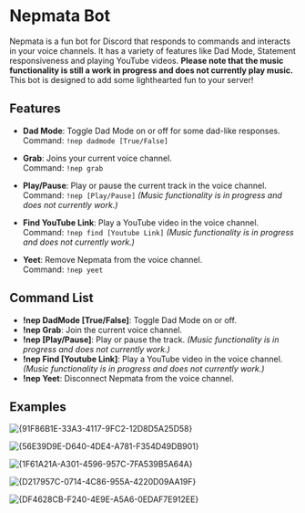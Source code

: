 # Nepmata Bot

Nepmata is a fun bot for Discord that responds to commands and interacts in your voice channels. It has a variety of features like Dad Mode, Statement responsiveness and playing YouTube videos. **Please note that the music functionality is still a work in progress and does not currently play music.** This bot is designed to add some lighthearted fun to your server!

## Features

- **Dad Mode**: Toggle Dad Mode on or off for some dad-like responses.  
  Command: `!nep dadmode [True/False]`

- **Grab**: Joins your current voice channel.  
  Command: `!nep grab`

- **Play/Pause**: Play or pause the current track in the voice channel.  
  Command: `!nep [Play/Pause]` *(Music functionality is in progress and does not currently work.)*

- **Find YouTube Link**: Play a YouTube video in the voice channel.  
  Command: `!nep find [Youtube Link]` *(Music functionality is in progress and does not currently work.)*

- **Yeet**: Remove Nepmata from the voice channel.  
  Command: `!nep yeet`

## Command List

- **!nep DadMode [True/False]**: Toggle Dad Mode on or off.  
- **!nep Grab**: Join the current voice channel.  
- **!nep [Play/Pause]**: Play or pause the track. *(Music functionality is in progress and does not currently work.)*
- **!nep Find [Youtube Link]**: Play a YouTube video in the voice channel. *(Music functionality is in progress and does not currently work.)*
- **!nep Yeet**: Disconnect Nepmata from the voice channel.

## Examples

![{91F86B1E-33A3-4117-9FC2-12D8D5A25D58}](https://github.com/user-attachments/assets/f97aff6a-89f4-4fa2-b086-f1a13c870d01)

![{56E39D9E-D640-4DE4-A781-F354D49DB901}](https://github.com/user-attachments/assets/a39b347c-3c98-4880-a054-3fa3311aa5bc)

![{1F61A21A-A301-4596-957C-7FA539B5A64A}](https://github.com/user-attachments/assets/17057658-c2b9-483a-b8a5-73e1baac89ff)

![{D217957C-0714-4C86-955A-4220D09AA19F}](https://github.com/user-attachments/assets/9aac999e-477a-49c1-bd0a-2568f81da43a)

![{DF4628CB-F240-4E9E-A5A6-0EDAF7E912EE}](https://github.com/user-attachments/assets/c2d9bb45-cdc8-48ff-8dea-a9fe25c41f26)





